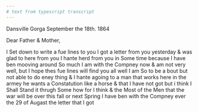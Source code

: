 ```yaml
---
# text from typescript transcript
---
```

Dansville Gorga September the 18th. 1864

Dear Father & Mother,

I Set down to write a fue lines to you  I got a letter from you yesterday & was glad to here from you I hante herd from you in Some time because I have ben mooving around So much  I am with the Compney now & am not very well, but I hope thes fue lines will find you all well  I am So to be a bout but not able to do eney thing & I hante agoing to a man that works here in the armey he wants a Constatution like a horse & that I have not got but i think I Shall Stand it thrugh Some how for I think & the Most of the Men that the war will be over this fall or next Spring  I have ben with the Compney ever the 29 of Augast the letter that I got